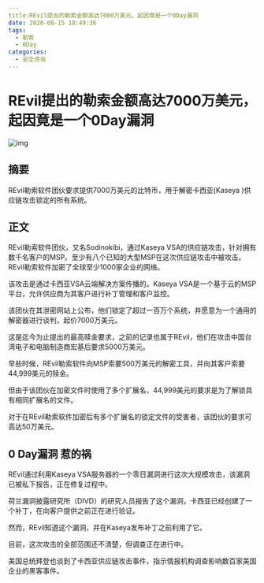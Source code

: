 ```yaml
---
title:REvil提出的勒索金额高达7000万美元，起因竟是一个0Day漏洞
date: 2020-08-15 18:49:36
tags:
  - 勒索
  - 0Day
categories:
  - 安全咨询
---
```

# REvil提出的勒索金额高达7000万美元，起因竟是一个0Day漏洞

![img](https://www.cybersafe.news/wp-content/uploads/2021/07/revil-800x400.jpg)

## 摘要

REvil勒索软件团伙要求提供7000万美元的比特币，用于解密卡西亚(Kaseya )供应链攻击锁定的所有系统。

## 正文

REvil勒索软件团伙，又名Sodinokibi，通过Kaseya VSA的供应链攻击，针对拥有数千名客户的MSP。至少有八个已知的大型MSP在这次供应链攻击中被攻击。REvil勒索软件加密了全球至少1000家企业的网络。

该攻击是通过卡西亚VSA云端解决方案传播的。Kaseya VSA是一个基于云的MSP平台，允许供应商为其客户进行补丁管理和客户监控。

该团伙在其泄密网站上公布，他们锁定了超过一百万个系统，并愿意为一个通用的解密器进行谈判，起价7000万美元。

这是迄今为止提出的最高赎金要求，之前的记录也属于REvil，他们在攻击中国台湾电子和电脑制造商宏基后要求5000万美元。

早些时候，REvil勒索软件向MSP索要500万美元的解密工具，并向其客户索要44,999美元的赎金。

但由于该团伙在加密文件时使用了多个扩展名，44,999美元的要求是为了解锁具有相同扩展名的文件。

对于在REvil勒索软件加密后有多个扩展名的锁定文件的受害者，该团伙的要求可高达50万美元。

## 0 Day漏洞 惹的祸

REvil通过利用Kaseya VSA服务器的一个零日漏洞进行这次大规模攻击，该漏洞已被私下报告，正在修复过程中。

荷兰漏洞披露研究所（DIVD）的研究人员报告了这个漏洞，卡西亚已经创建了一个补丁，在向客户提供之前正在进行验证。

然而，REvil知道这个漏洞，并在Kaseya发布补丁之前利用了它。

目前，这次攻击的全部范围还不清楚，但调查正在进行中。

美国总统拜登也谈到了卡西亚供应链攻击事件，指示情报机构调查影响数百家美国企业的黑客事件。